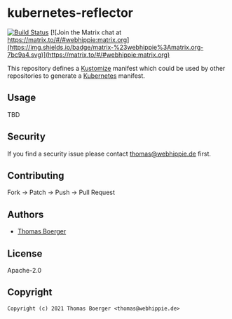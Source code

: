 # kubernetes-reflector

[![Build Status](http://cloud.drone.io/api/badges/kustomhippie/kubernetes-reflector/status.svg)](http://cloud.drone.io/kustomhippie/kubernetes-reflector)
[![Join the Matrix chat at https://matrix.to/#/#webhippie:matrix.org](https://img.shields.io/badge/matrix-%23webhippie%3Amatrix.org-7bc9a4.svg)](https://matrix.to/#/#webhippie:matrix.org)

This repository defines a [Kustomize](https://kustomize.io/) manifest which could be used by other repositories to generate a [Kubernetes](https://kubernetes.io/) manifest.

## Usage

TBD

## Security

If you find a security issue please contact thomas@webhippie.de first.

## Contributing

Fork -> Patch -> Push -> Pull Request

## Authors

* [Thomas Boerger](https://github.com/tboerger)

## License

Apache-2.0

## Copyright

```
Copyright (c) 2021 Thomas Boerger <thomas@webhippie.de>
```

